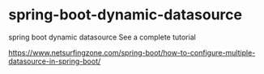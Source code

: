 # spring-boot-dynamic-datasource
spring boot dynamic datasource
See a complete tutorial

https://www.netsurfingzone.com/spring-boot/how-to-configure-multiple-datasource-in-spring-boot/
